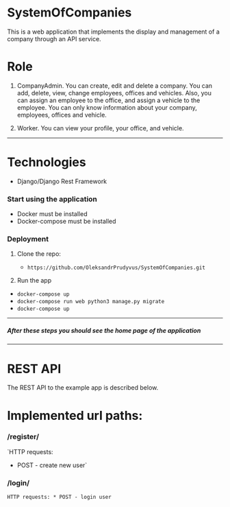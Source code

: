 # SystemOfCompanies

This is a web application that implements the display and management of a company through an API service.
# Role
1. CompanyAdmin. You can create, edit and delete a company. You can add, delete, view, change employees, offices and vehicles. Also, you can assign an employee to the office, and assign a vehicle to the employee. You can only know information about your company,  employees, offices and vehicle.

2. Worker. You can view your profile, your office, and vehicle.

***
# Technologies
 * Django/Django Rest Framework

### Start using the application
  * Docker must be installed
  * Docker-compose must be installed
### Deployment

1. Clone the repo: 
   
   * `https://github.com/OleksandrPrudyvus/SystemOfCompanies.git`

2. Run the app
  
  * `docker-compose up`
  * `docker-compose run web python3 manage.py migrate`
  * `docker-compose up`
  
***
##### After these steps you should see the home page of the application

***
# REST API
The REST API to the example app is described below.

# Implemented url paths:
### /register/
  `HTTP requests:
   * POST - create new user`
### /login/
  `HTTP requests:
    * POST - login user`

  
